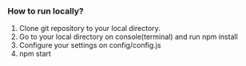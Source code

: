 
### How to run locally?

1. Clone git repository to your local directory.
2. Go to your local directory on console(terminal) and run npm install
3. Configure your settings on config/config.js
4. npm start
